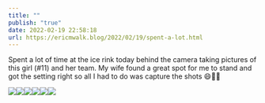 ```yaml
---
title: ""
publish: "true"
date: 2022-02-19 22:58:18
url: https://ericmwalk.blog/2022/02/19/spent-a-lot.html
---
```

Spent a lot of time at the ice rink today behind the camera taking pictures of this girl (#11) and her team. My wife found a great spot for me to stand and got the setting right so all I had to do was capture the shots 😄🏒📸


![](https://ericmwalk.blog/uploads/2022/304c8d0c36.jpg)![](https://ericmwalk.blog/uploads/2022/8179f18e3a.jpg)![](https://ericmwalk.blog/uploads/2022/588301e987.jpg)![](https://ericmwalk.blog/uploads/2022/38a3b60983.jpg)![](https://ericmwalk.blog/uploads/2022/9a7f56f433.jpg)![](https://ericmwalk.blog/uploads/2022/ff1aec42d8.jpg)